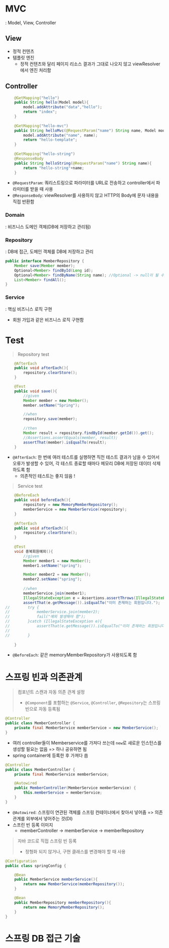 # MVC 
: Model, View, Controller

## View
- 정적 컨텐츠
- 템플릿 엔진
  - 정적 컨텐츠와 달리 페이지 리소스 결과가 그대로 나오지 않고 viewResolver에서 엔진 처리함
  
## Controller
```java
    @GetMapping("hello")
    public String hello(Model model){
        model.addAttribute("data","hello");
        return "index";
    }
    
    @GetMapping("hello-mvc")
    public String helloMvc(@RequestParam("name") String name, Model model){
        model.addAttribute("name", name);
        return "hello-template";
    }
    
    @GetMapping("hello-string")
    @ResponseBody
    public String helloString(@RequestParam("name") String name){
        return "hello-string"+name;
    }
```
- `@RequestParam`: 쿼리스트링으로 파라미터를 URL로 전송하고 controller에서 파라미터를 받을 때 사용
- `@ResponseBody`: viewResolver를 사용하지 않고 HTTP의 Body에 문자 내용을 직접 반환함

### Domain
: 비즈니스 도메인 객체(DB에 저장하고 관리됨)
### Repository
: DB에 접근, 도메인 객체를 DB에 저장하고 관리
```java
public interface MemberRepository {
    Member save(Member member);
    Optional<Member> findById(Long id);
    Optional<Member> findByName(String name); //Optional -> null이 될 수도 있는 객체를 감싸는 래퍼클래스
    List<Member> findAll();
}
```
### Service
: 핵심 비즈니스 로직 구현
- 회원 가입과 같은 비즈니스 로직 구현함

# Test
> Repository test
```java
    @AfterEach
    public void afterEach(){
        repository.clearStore();
    }

    @Test
    public void save(){
        //given
        Member member = new Member();
        member.setName("Spring");

        //when
        repository.save(member);
  
        //then
        Member result = repository.findById(member.getId()).get();
        //Assertions.assertEquals(member, result);
        assertThat(member).isEqualTo(result);
    }
```  

- `@AfterEach`: 한 번에 여러 테스트를 실행하면 직전 테스트 결과가 남을 수 있어서 오류가 발생할 수 있어, 각 테스트 종료할 때마다 메모리 DB에 저장된 데이터 삭제하도록 함
  - 의존적인 테스트는 좋지 않음 !

> Service test

```java
    @BeforeEach
    public void beforeEach(){
        repository = new MemoryMemberRepository();
        memberService = new MemberService(repository);
    }
    
    @AfterEach
    public void afterEach(){
        repository.clearStore();
    }
    
    @Test
    void 중복회원예외(){
        //given
        Member member1 = new Member();
        member1.setName("spring");

        Member member2 = new Member();
        member2.setName("spring");
        
        //when
        memberService.join(member1);
        IllegalStateException e = Assertions.assertThrows(IllegalStateException.class, () -> memberService.join(member2));
        assertThat(e.getMessage()).isEqualTo("이미 존재하는 회원입니다.");
//        try {
//            memberService.join(member2);
//            fail("예외 발생해야 함");
//        }catch (IllegalStateException e){
//            assertThat(e.getMessage()).isEqualTo("이미 존재하는 회원입니다.");
//
//        }
        
    }
```

- `@BeforeEach`: 같은 memoryMemberRepository가 사용되도록 함 

# 스프링 빈과 의존관계

> 컴포넌트 스캔과 자동 의존 관계 설정    
> - `@Component`를 포함하는 `@Service`, `@Controller`, `@Repository`는 스프링 빈으로 자동 등록됨   

```java
@Controller
public class MemberController {
    private final MemberService memberService = new MemberService();
}
```
- 여러 controller들이 Memberservice를 가져다 쓰는데 `new`로 새로운 인스턴스를 생성할 필요는 없음 => 하나 공유하면 됨
- spring container에 등록한 후 가져다 씀


```Java
@Controller
public class MemberController {
    private final MemberService memberService;

    @Autowired
    public MemberController(MemberService memberService) {
        this.memberService = memberService;
    }
}
```
- `@Autowired`: 스프링이 연관된 객체를 스프링 컨테이너에서 찾아서 넣어줌 => 의존관계를 외부에서 넣어주는 것(DI)
- 스프린 빈 등록 이미지
  - memberController -> memberService -> memberRepository
  
  
> 자바 코드로 직접 스프링 빈 등록   
> - 정형화 되지 않거나, 구현 클래스를 변경해야 할 때 사용  

```java
@Configuration
public class springConfig {

    @Bean
    public MemberService memberService(){
        return new MemberService(memberRepository());
    }

    @Bean
    public MemberRepository memberRepository(){
        return new MemoryMemberRepository();
    }
}
```

# 스프링 DB 접근 기술


  

  
